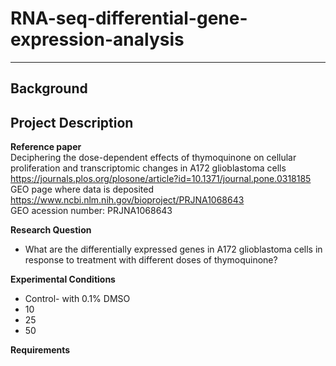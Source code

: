 # RNA-seq-differential-gene-expression-analysis
---

**Background**  
---  

**Project Description**  
---  
**Reference paper**  
Deciphering the dose-dependent effects of thymoquinone on cellular proliferation and transcriptomic changes in A172 glioblastoma cells https://journals.plos.org/plosone/article?id=10.1371/journal.pone.0318185  
GEO page where data is deposited https://www.ncbi.nlm.nih.gov/bioproject/PRJNA1068643  
GEO acession number: PRJNA1068643  

**Research Question**
- What are the differentially expressed genes in A172 glioblastoma cells in response to treatment with different doses of thymoquinone?

**Experimental Conditions**
- Control- with 0.1% DMSO
- 10
- 25
- 50

**Requirements**
